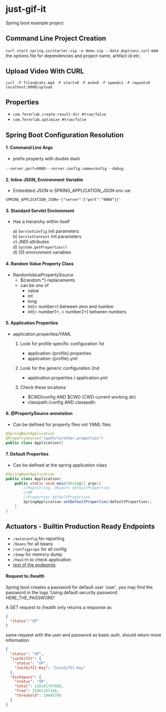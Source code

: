 # just-gif-it
Spring boot example project

## Command Line Project Creation
`curl start.spring.io/starter.zip -o demo.zip --data @options.curl`
see the options file for dependencies and project name, artifact id etc.

## Upload Video With CURL
`curl -F file=@cats.mp4 -F start=0 -F end=0 -F speed=1 -F repeat=0 localhost:8080/upload`

## Properties
* `com.fererlab.create-result-dir #true/false`
* `com.fererlab.optimize #true/false`

## Spring Boot Configuration Resolution

#### 1. Command Line Args
* prefix property with double dash

`--server.port=9000`
`--server.config.name=config`
`--debug`

#### 2. Inline JSON, Environment Variable
* Embedded JSON in SPRING_APPLICATION_JSON env var 

`SPRING_APPLICATION_JSON='{"server":{"port":"9000"}}'`

#### 3. Standard Servlet Environment

* Has a hierarchy within itself 
    
    a) `ServletConfig` init parameters  
    b) `ServletContext` init parameters  
    c) JNDI attributes  
    d) `System.getProperties()`  
    d) OS environment variables  

#### 4. Random Value Property Class
* RandomValuePropertySource
    * ${random.*} replacements
    * can be one of
        * value
        * int
        * long
        * int(< number>)  between zero and number
        * int[< number1>, < number2>] between numbers
 
#### 5. Application Properties
* application.properties/YAML 
    1. Look for profile specific configuration 1st
        * application-{profile}.properties 
        * application-{profile}.yml
         
    2. Look for the generic configuration 2nd
        * application.properties / application.yml 
        
    3. Check these locations
        * $CWD/config AND $CWD  (CWD current working dir)
        * classpath:/config AND classpath:
        
#### 6. @PropertySource annotation
* Can be defined for property files not YAML files 

```java
@SpringBootApplication
@PropertySource("/path/to/other.properties")
public class Application{}
```
       
#### 7. Default Properties
* Can be defined at the spring application class 

```java
@SpringBootApplication
public class Application{
    public static void main(String[] args){
        //Map<String, Object> defaultProperties 
        //OR 
        //Properties defaultProperties 
        SpringApplication.setDefaultProperties(defaultProperties);
    }
}
```
        
## Actuators - Builtin Production Ready Endpoints

* `/autoconfig` for reporting
* `/beans` for all beans
* `/configprops` for all config
* `/dump` for memory dump
* `/health` to check application
* [rest of the endpoints](http://docs.spring.io/spring-boot/docs/current/reference/html/production-ready-endpoints.html)

#### Request to /health

Spring boot creates a password for default user 'user', you may find the password in the logs 'Using default security password: HERE_THE_PASSWORD'

A GET request to /health only returns a response as

```json
{
  "status":"UP"
} 
```

same request with the user and password as basic auth, should return more information

```json
{
  "status": "UP",
  "justGifIt": {
    "status": "UP",
    "JustGifIt-Key": "JustGifIt-Key"
  },
  "diskSpace": {
    "status": "UP",
    "total": 120101797888,
    "free": 21861167104,
    "threshold": 10485760
  }
}
```
 

 





